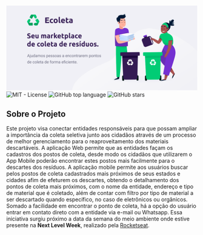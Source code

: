 <img alt="NLW" src="web/public/ecoleta.png" />

<a href="LICENSE" style="text-decoration: none">
    <img alt="MIT - License" src="https://img.shields.io/github/license/caduol/ecoleta?color=%233DC57B">
</a>
<a href="https://github.com/caduol/ecoleta/" style="text-decoration: none">
    <img alt="GitHub top language" src="https://img.shields.io/github/languages/top/caduol/ecoleta">
</a>
<a href="https://github.com/caduol/ecoleta/stargazers" style="text-decoration: none">
    <img alt="GitHub stars" src="https://img.shields.io/github/stars/caduol/ecoleta?style=social">
</a>

## Sobre o Projeto
Este projeto visa conectar entidades responsáveis para que possam ampliar a importância da coleta seletiva junto aos cidadãos através de um processo de melhor gerenciamento para o reaproveitamento dos materiais descartáveis. A aplicação Web permite que as entidades façam os cadastros dos postos de coleta, desde modo os cidadãos que utilizarem o App Mobile poderão encontrar estes postos mais facilmente para o descartes dos resíduos. A aplicação mobile permite aos usuários buscar pelos postos de coleta cadastrados mais próximos de seus estados e cidades afim de efeturem os descartes, obtendo o detalhamento dos pontos de coleta mais próximos, com o nome da entidade, endereço e tipo de material que é coletado, além de contar com filtro por tipo de material a ser descartado quando específico, no caso de eletrônicos ou orgânicos. Somado a facilidade em encontrar o ponto de coleta, há a opção do usuário entrar em contato direto com a entidade via e-mail ou Whatsapp. Essa iniciativa surgiu próximo a data da semana do meio ambiente onde estive presente na <strong>Next Level Week</strong>, realizado pela [Rocketseat](https://github.com/Rocketseat).

